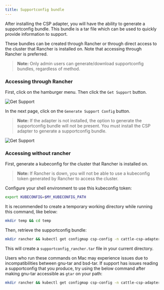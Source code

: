 ```yaml
---
title: Supportconfig bundle
---
```


<head>
  <link rel="canonical" href="https://ranchermanager.docs.rancher.com/integrations-in-rancher/cloud-marketplace/supportconfig"/>
</head>

After installing the CSP adapter, you will have the ability to generate a supportconfig bundle. This bundle is a tar file which can be used to quickly provide information to support.

These bundles can be created through Rancher or through direct access to the cluster that Rancher is installed on. Note that accessing through Rancher is preferred.

> **Note:** Only admin users can generate/download supportconfig bundles, regardless of method.

### Accessing through Rancher

First, click on the hamburger menu. Then click the `Get Support` button.

![Get Support](/img/support-help.png)

In the next page, click on the `Generate Support Config` button.

> **Note:** If the adapter is not installed, the option to generate the supportconfig bundle will not be present. You must install the CSP adapter to generate a supportconfig bundle.

![Get Support](/img/generate-support-config.png)

### Accessing without rancher

First, generate a kubeconfig for the cluster that Rancher is installed on.

> **Note:** If Rancher is down, you will not be able to use a kubeconfig token generated by Rancher to access the cluster.

Configure your shell environment to use this kubeconfig token:

```bash
export KUBECONFIG=$MY_KUBECONFIG_PATH
```

It is recommended to create a temporary working directory while running this command, like below:

```bash
mkdir temp && cd temp
```

Then, retrieve the supportconfig bundle:

```bash
mkdir rancher && kubectl get configmap csp-config -n cattle-csp-adapter-system -o=jsonpath='{.data.data}' >> rancher/config.json && tar -c -f supportconfig_rancher.tar rancher && rm -rf rancher
```

This will create a `supportconfig_rancher.tar` file in your current directory.

Users who run these commands on Mac may experience issues due to incompatibilities between gnu-tar and bsd-tar. If support has issues reading a supportconfig that you produce, try using the below command after making gnu-tar accessible as `gtar` on your path:

```bash
mkdir rancher && kubectl get configmap csp-config -n cattle-csp-adapter-system -o=jsonpath='{.data.data}' >> rancher/config.json && gtar -c -f supportconfig_rancher.tar rancher && rm -rf rancher
```
